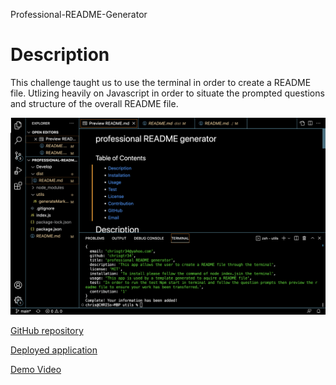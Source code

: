 Professional-README-Generator

# Description
  This challenge taught us to use the terminal in order to create a README file. Utlizing heavily on Javascript in order to situate the prompted questions and structure of the overall README file. 

![alt screen shot](./Screen%20Shot%202022-09-11%20at%2012.17.02%20AM.png)

[GitHub repository](https://github.com/chrisgtr34/Professional-README-Generator)

[Deployed application](https://chrisgtr34.github.io/Professional-README-Generator/)

[Demo Video](https://drive.google.com/file/d/19pFPgcGfLHyWOo-1RndXDKaEJfi7ZOnd/view)
